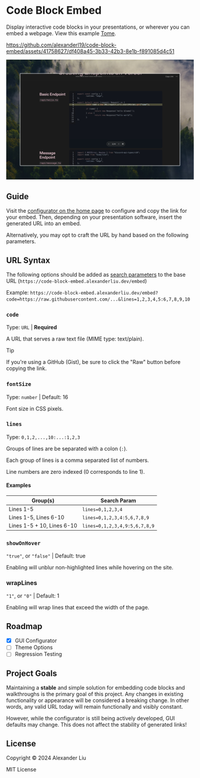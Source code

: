 # Code Block Embed

Display interactive code blocks in your presentations, or wherever you can embed a webpage. View this example [Tome](https://tome.app/alexander/code-block-embed-clxtjhwu000gykagfr3imz6pa).

https://github.com/alexanderl19/code-block-embed/assets/41758627/df408a45-3b33-42b3-8e1b-f891085d4c51

![a Tome slide containing the text "Basic Endpoint" with an embeded code block to the right of the text. the user currently has the second group of lines out of four sets highlighted. ](./.github/assets/demo-tome.jpeg)

## Guide

Visit the [configurator on the home page](https://code-block-embed.alexanderliu.dev/) to configure and copy the link for your embed. Then, depending on your presentation software, insert the generated URL into an embed.

Alternatively, you may opt to craft the URL by hand based on the following parameters.

## URL Syntax

The following options should be added as [search parameters](https://developer.mozilla.org/en-US/docs/Web/API/URLSearchParams) to the base URL (`https://code-block-embed.alexanderliu.dev/embed`)

Example: `https://code-block-embed.alexanderliu.dev/embed?code=https://raw.githubusercontent.com/...&lines=1,2,3,4,5:6,7,8,9,10`

### `code`

Type: `URL` | **Required**

A URL that serves a raw text file (MIME type: text/plain).

> [!TIP]
> If you're using a GitHub (Gist), be sure to click the "Raw" button before copying the link.

### `fontSize`

Type: `number` | Default: 16

Font size in CSS pixels.

### `lines`

Type: `0,1,2,...,10:...:1,2,3`

Groups of lines are be separated with a colon (`:`).

Each group of lines is a comma separated list of numbers.

Line numbers are zero indexed (0 corresponds to line 1).

#### Examples

| Group(s)                   | Search Param                  |
| -------------------------- | ----------------------------- |
| Lines 1-5                  | `lines=0,1,2,3,4`             |
| Lines 1-5, Lines 6-10      | `lines=0,1,2,3,4:5,6,7,8,9`   |
| Lines 1-5 + 10, Lines 6-10 | `lines=0,1,2,3,4,9:5,6,7,8,9` |

### `showOnHover`

`"true"`, or `"false"` | Default: true

Enabling will unblur non-highlighted lines while hovering on the site.

### wrapLines

`"1"`, or `"0"` | Default: 1

Enabling will wrap lines that exceed the width of the page.

## Roadmap

- [x] GUI Configurator
- [ ] Theme Options
- [ ] Regression Testing

## Project Goals

Maintaining a **stable** and simple solution for embedding code blocks and walkthroughs is the primary goal of this project. Any changes in existing functionality or appearance will be considered a breaking change. In other words, any valid URL today will remain functionally and visibly constant.

However, while the configurator is still being actively developed, GUI defaults may change. This does not affect the stability of generated links!

## License

Copyright © 2024 Alexander Liu

MIT License
